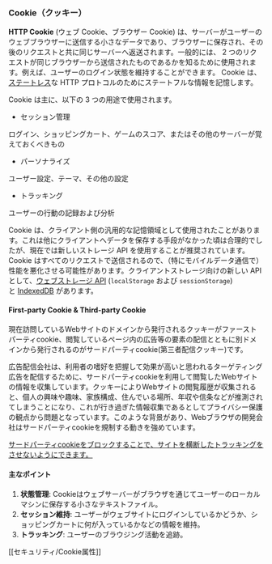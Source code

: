 ### Cookie（クッキー）
**HTTP Cookie** (ウェブ Cookie、ブラウザー Cookie) は、サーバーがユーザーのウェブブラウザーに送信する小さなデータであり、ブラウザーに保存され、その後のリクエストと共に同じサーバーへ返送されます。一般的には、 2 つのリクエストが同じブラウザーから送信されたものであるかを知るために使用されます。例えば、ユーザーのログイン状態を維持することができます。 Cookie は、[ステートレス](https://developer.mozilla.org/ja/docs/Web/HTTP/Overview#http_%E3%81%AF%E3%82%B9%E3%83%86%E3%83%BC%E3%83%88%E3%83%AC%E3%82%B9%E3%81%A7%E3%81%82%E3%82%8B%E3%81%8C%E3%82%BB%E3%83%83%E3%82%B7%E3%83%A7%E3%83%B3%E3%83%AC%E3%82%B9%E3%81%A7%E3%81%AF%E3%81%AA%E3%81%84)な HTTP プロトコルのためにステートフルな情報を記憶します。

Cookie は主に、以下の 3 つの用途で使用されます。

- セッション管理

ログイン、ショッピングカート、ゲームのスコア、またはその他のサーバーが覚えておくべきもの

- パーソナライズ

ユーザー設定、テーマ、その他の設定

- トラッキング
  
ユーザーの行動の記録および分析

Cookie は、クライアント側の汎用的な記憶領域として使用されたことがあります。これは他にクライアントへデータを保存する手段がなかった頃は合理的でしたが、現在では新しいストレージ API を使用することが推奨されています。 Cookie はすべてのリクエストで送信されるので、（特にモバイルデータ通信で）性能を悪化させる可能性があります。クライアントストレージ向けの新しい API として、[ウェブストレージ API](https://developer.mozilla.org/ja/docs/Web/API/Web_Storage_API) (`localStorage` および `sessionStorage`) と [IndexedDB](https://developer.mozilla.org/ja/docs/Web/API/IndexedDB_API) があります。


#### First-party Cookie & Third-party Cookie
現在訪問しているWebサイトのドメインから発行されるクッキーがファーストパーティcookie、閲覧しているページ内の広告等の要素の配信とともに別ドメインから発行されるのがサードパーティcookie(第三者配信クッキー)です。  
  
広告配信会社は、利用者の嗜好を把握して効果が高いと思われるターゲティング広告を配信するために、サードパーティcookieを利用して閲覧したWebサイトの情報を収集しています。クッキーによりWebサイトの閲覧履歴が収集されると、個人の興味や趣味、家族構成、住んでいる場所、年収や信条などが推測されてしまうことになり、これが行き過ぎた情報収集であるとしてプライバシー保護の観点から問題となっています。このような背景があり、Webブラウザの開発会社はサードパーティcookieを規制する動きを強めています。

<u>サードパーティcookieをブロックすることで、サイトを横断したトラッキングをさせないようにできます。</u>

#### 主なポイント

1. **状態管理**: Cookieはウェブサーバーがブラウザを通じてユーザーのローカルマシンに保存する小さなテキストファイル。
2. **セッション維持**: ユーザーがウェブサイトにログインしているかどうか、ショッピングカートに何が入っているかなどの情報を維持。
3. **トラッキング**: ユーザーのブラウジング活動を追跡。

[[セキュリティ/Cookie属性]]
